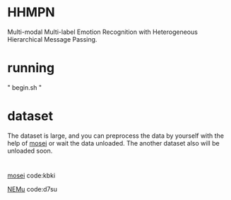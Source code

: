 # HHMPN
Multi-modal Multi-label Emotion Recognition with Heterogeneous Hierarchical Message Passing.
# running
" begin.sh "
# dataset
<!-- We will release the code and data soon, please wait patiently. -->
The dataset is large, and you can preprocess the data by yourself with the help of [mosei](https://github.com/A2Zadeh/CMU-MultimodalSDK)
or wait the data unloaded. The another dataset also will be unloaded soon.
#
[mosei](https://pan.baidu.com/s/1cD7VMEGJYXdIWG5bkdKVSw) code:kbki

[NEMu](https://pan.baidu.com/s/1tHr--TFISUVz_SOLOjYTxg) code:d7su

